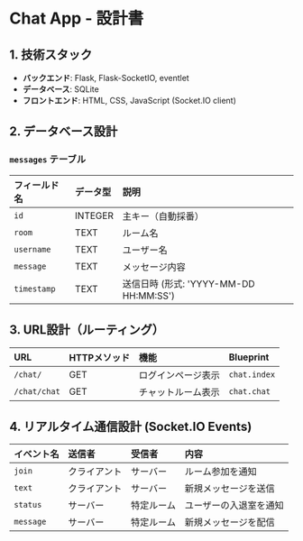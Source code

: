 # Chat App - 設計書

## 1. 技術スタック
- **バックエンド**: Flask, Flask-SocketIO, eventlet
- **データベース**: SQLite
- **フロントエンド**: HTML, CSS, JavaScript (Socket.IO client)

## 2. データベース設計
### `messages` テーブル
| フィールド名 | データ型 | 説明 |
| :--- | :--- | :--- |
| `id` | INTEGER | 主キー（自動採番） |
| `room` | TEXT | ルーム名 |
| `username` | TEXT | ユーザー名 |
| `message` | TEXT | メッセージ内容 |
| `timestamp`| TEXT | 送信日時 (形式: 'YYYY-MM-DD HH:MM:SS') |

## 3. URL設計（ルーティング）
| URL | HTTPメソッド | 機能 | Blueprint |
| :--- | :--- | :--- | :--- |
| `/chat/` | GET | ログインページ表示 | `chat.index` |
| `/chat/chat` | GET | チャットルーム表示 | `chat.chat` |

## 4. リアルタイム通信設計 (Socket.IO Events)
| イベント名 | 送信者 | 受信者 | 内容 |
| :--- | :--- | :--- | :--- |
| `join` | クライアント | サーバー | ルーム参加を通知 |
| `text` | クライアント | サーバー | 新規メッセージを送信 |
| `status` | サーバー | 特定ルーム | ユーザーの入退室を通知 |
| `message`| サーバー | 特定ルーム | 新規メッセージを配信 |